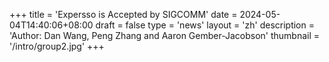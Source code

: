 +++
title = 'Expersso is Accepted by SIGCOMM'
date = 2024-05-04T14:40:06+08:00
draft = false
type = 'news'
layout = 'zh'
description = 'Author: Dan Wang, Peng Zhang and Aaron Gember-Jacobson'
thumbnail = '/intro/group2.jpg'
+++
